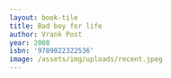 ```yaml
---
layout: book-tile
title: Bad boy for life
author: Vrank Post
year: 2008
isbn: '9789022322536'
image: /assets/img/uploads/recent.jpeg
---
```


